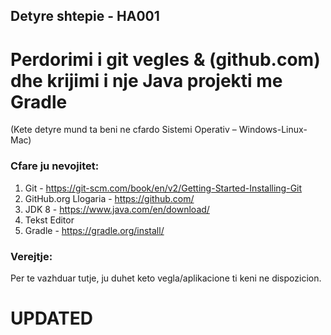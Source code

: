 ## Detyre shtepie - HA001 ##

# Perdorimi i git vegles & (github.com) dhe krijimi i nje Java projekti me Gradle

(Kete detyre mund ta beni ne cfardo Sistemi Operativ – Windows-Linux-Mac)

### Cfare ju nevojitet: ###
1. Git - https://git-scm.com/book/en/v2/Getting-Started-Installing-Git
2. GitHub.org Llogaria - https://github.com/
3. JDK 8 - https://www.java.com/en/download/
4. Tekst Editor
5. Gradle - https://gradle.org/install/

### Verejtje: ###
Per te vazhduar tutje, ju duhet keto vegla/aplikacione ti keni ne dispozicion.

# UPDATED #